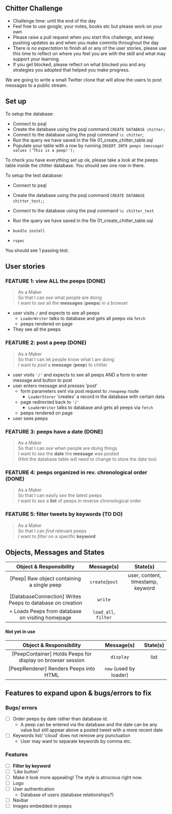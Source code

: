 ## Chitter Challenge

* Challenge time: until the end of the day
* Feel free to use google, your notes, books etc but please work on your own
* Please raise a pull request when you start this challenge, and keep pushing updates as and when you make commits throughout the day
* There is _no expectation_ to finish all or any of the user stories, please use this time to reflect on where you feel you are with the skill and what may support your learning.
* If you get blocked, please reflect on what blocked you and any strategies you adopted that helped you make progress.

We are going to write a small Twitter clone that will allow the users to post messages to a public stream.

## Set up

To setup the database:

* Connect to psql
* Create the database using the psql command `CREATE DATABASE chitter;`
* Connect to the database using the psql command `\c chitter`;
* Run the query we have saved in the file 01_create_chitter_table.sql
* Populate your table with a row by running `INSERT INTO peeps (message) values ('This is a peep!');`

To check you have everything set up ok, please take a look at the peeps table inside the chitter database. You should see one row in there.  

To setup the test database:
* Connect to psql
* Create the database using the psql
command `CREATE DATABASE chitter_test;`;
* Connect to the database using the psql command `\c chitter_test`
* Run the query we have saved in the file 01_create_chitter_table.sql

* `bundle install`
* `rspec`

You should see 1 passing test.

## User stories

### FEATURE 1: view ALL the peeps (DONE)
> As a Maker  
> So that I can _see_ what people are doing  
> I want to _see_ all the **messages** (**peeps**) in a browser  
  
- user visits `/` and expects to see all peeps
    - `LoaderWriter` talks to database and gets all peeps via `fetch`
    - peeps rendered on page
- They see all the peeps

### FEATURE 2: post a peep (DONE)
> As a Maker  
> So that I can let people know what I am doing  
> I want to _post_ a **message** (**peep**) to chitter  

- user visits `'/'` and expects to see all peeps AND a form to enter message and button to post
- user enters message and presses 'post'
    - form parameters sent via post request to `/newpeep` route
        - `LoaderStorer` 'creates' a record in the database with certain data
    - page redirected back to `'/'`
        - `LoaderWriter` talks to database and gets all peeps via `fetch`
    - peeps rendered on page
- user sees peeps

### FEATURE 3: peeps have a date (DONE)
> As a Maker  
> So that I can _see_ when people are doing things  
> I want to _see_ the **date** the **message** was posted  
> (Hint the database table will need to change to store the date too)  

### FEATURE 4: peeps organized in rev. chronological order (DONE)
> As a Maker  
> So that I can easily _see_ the latest peeps  
> I want to _see_ a **list** of peeps in reverse chronological order  

### FEATURE 5: filter tweets by keywords (TO DO)
> As a Maker  
> So that I can _find_ relevant peeps  
> I want to _filter_ on a specific **keyword**  

## Objects, Messages and States

|        Object &                     Responsibility         |      Message(s)      |             State(s)              |
| :--------------------------------------------------------: | :------------------: | :-------------------------------: |
|         [Peep] Raw object containing a single peep         |   `create`/`post`    | user, content, timestamp, keyword |
| [DatabaseConnection]  Writes Peeps to database on creation |       `write`        |                                   |
|      + Loads Peeps from database on visiting homepage      | `load_all`, `filter` |                                   |

#### Not yet in use
|        Object &                     Responsibility         |       Message(s)       | State(s) |
| :--------------------------------------------------------: | :--------------------: | :------: |
| [PeepContainer] Holds Peeps for display on browser session |       `display`        |   list   |
|           [PeepRenderer] Renders Peeps into HTML           | `new` (used by loader) |          |  
  
## Features to expand upon & bugs/errors to fix
### Bugs/ errors
- [ ] Order peeps by date rather than database id.
  - A peep can be entered via the database and the date can be any value but still appear above a posted tweet with a more recent date  
- [ ] Keywords list/ 'cloud' does not remove any punctuation
  - User may want to separate keywords by comma etc.  
  
### Features
- [ ] **Filter by keyword**
- [ ] 'Like button'
- [ ] Make it look more appealing! The style is atrocious right now.
- [ ] Logo
- [ ] User authentication
  -  Database of users (database relationships?)
- [ ] Navbar
- [ ] Images embedded in peeps
